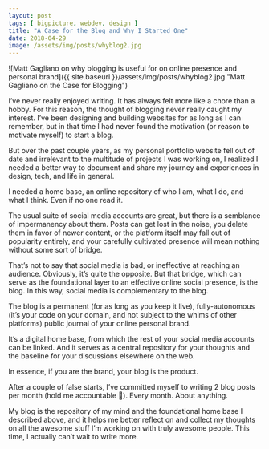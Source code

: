 ```yaml
---
layout: post
tags: [ bigpicture, webdev, design ]
title: "A Case for the Blog and Why I Started One"
date: 2018-04-29
image: /assets/img/posts/whyblog2.jpg
---
```


![Matt Gagliano on why blogging is useful for on online presence and personal brand]({{ site.baseurl }}/assets/img/posts/whyblog2.jpg "Matt Gagliano on the Case for Blogging")

I’ve never really enjoyed writing. It has always felt more like a chore than a hobby. For this reason, the thought of blogging never really caught my interest. I’ve been designing and building websites for as long as I can remember, but in that time I had never found the motivation (or reason to motivate myself) to start a blog.

But over the past couple years, as my personal portfolio website fell out of date and irrelevant to the multitude of projects I was working on, I realized I needed a better way to document and share my journey and experiences in design, tech, and life in general.

I needed a home base, an online repository of who I am, what I do, and what I think. Even if no one read it.

The usual suite of social media accounts are great, but there is a semblance of impermanency about them. Posts can get lost in the noise, you delete them in favor of newer content, or the platform itself may fall out of popularity entirely, and your carefully cultivated presence will mean nothing without some sort of bridge.

That’s not to say that social media is bad, or ineffective at reaching an audience. Obviously, it’s quite the opposite. But that bridge, which can serve as the foundational layer to an effective online social presence, is the blog. In this way, social media is complementary to the blog.

The blog is a permanent (for as long as you keep it live), fully-autonomous (it’s your code on your domain, and not subject to the whims of other platforms) public journal of your online personal brand.

It’s a digital home base, from which the rest of your social media accounts can be linked. And it serves as a central repository for your thoughts and the baseline for your discussions elsewhere on the web.

In essence, if you are the brand, your blog is the product.

After a couple of false starts, I’ve committed myself to writing 2 blog posts per month (hold me accountable 🙂). Every month. About anything.

My blog is the repository of my mind and the foundational home base I described above, and it helps me better reflect on and collect my thoughts on all the awesome stuff I’m working on with truly awesome people. This time, I actually can’t wait to write more.
